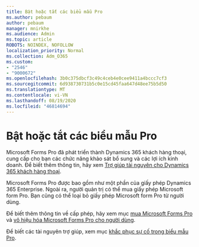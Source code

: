 ```yaml
---
title: Bật hoặc tắt các biểu mẫu Pro
ms.author: pebaum
author: pebaum
manager: mnirkhe
ms.audience: Admin
ms.topic: article
ROBOTS: NOINDEX, NOFOLLOW
localization_priority: Normal
ms.collection: Adm_O365
ms.custom:
- "2546"
- "9000672"
ms.openlocfilehash: 3b0c375dbcf3c49c4ceb4e0cee9411a4bccc7cf3
ms.sourcegitcommit: 6d938730731b5c0e15cd45faa647d48ee75b5d50
ms.translationtype: MT
ms.contentlocale: vi-VN
ms.lasthandoff: 08/19/2020
ms.locfileid: "46814694"
---
```

# <a name="enable-or-disable-forms-pro"></a>Bật hoặc tắt các biểu mẫu Pro

Microsoft Forms Pro đã phát triển thành Dynamics 365 khách hàng thoại, cung cấp cho bạn các chức năng khảo sát bổ sung và các lợi ích kinh doanh. Để biết thêm thông tin, hãy xem [Trợ giúp tài nguyên cho Dynamics 365 khách hàng thoại](https://go.microsoft.com/fwlink/p/?linkid=2128357).  

Microsoft Forms Pro được bao gồm như một phần của giấy phép Dynamics 365 Enterprise. Ngoài ra, người quản trị có thể mua giấy phép Microsoft form Pro. Bạn cũng có thể loại bỏ giấy phép Microsoft form Pro từ người dùng.  

Để biết thêm thông tin về cấp phép, hãy xem mục [mua Microsoft Forms Pro](https://docs.microsoft.com/forms-pro/purchase#purchase-microsoft-forms-pro-for-users-in-a-dynamics-365-tenant) và [vô hiệu hóa Microsoft Forms Pro cho người dùng](https://docs.microsoft.com/forms-pro/purchase#disable-microsoft-forms-pro-for-a-user-1).
  
Để biết các tài nguyên trợ giúp, xem mục [khắc phục sự cố trong biểu mẫu Pro](https://docs.microsoft.com/forms-pro/troubleshoot).
